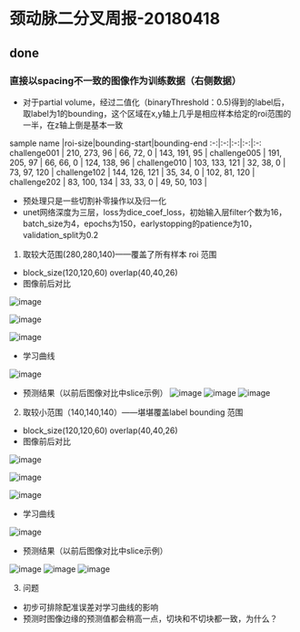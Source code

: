 # 颈动脉二分叉周报-20180418
## done
### 直接以spacing不一致的图像作为训练数据（右侧数据）
- 对于partial volume，经过二值化（binaryThreshold：0.5)得到的label后，取label为1的bounding，这个区域在x,y轴上几乎是相应样本给定的roi范围的一半，在z轴上倒是基本一致

sample name |roi-size|bounding-start|bounding-end
:-:|:-:|:-:|:-:|:-:
challenge001 | 210, 273, 96 | 66, 72, 0 | 143, 191, 95 |
challenge005 | 191, 205, 97 | 66, 66, 0 | 124, 138, 96 |
challenge010 | 103, 133, 121 | 32, 38, 0 | 73, 97, 120  |
challenge102 | 144, 126, 121 | 35, 34, 0 | 102, 81, 120 |
challenge202 | 83, 100, 134 | 33, 33, 0 | 49, 50, 103  |

- 预处理只是一些切割补零操作以及归一化
- unet网络深度为三层，loss为dice_coef_loss，初始输入层filter个数为16，batch_size为4，epochs为150，earlystopping的patience为10，validation_split为0.2

1. 取较大范围(280,280,140)——覆盖了所有样本 roi 范围
- block_size(120,120,60)  overlap(40,40,26)
- 图像前后对比

![image](https://github.com/cirweecle/DataScience/blob/master/cta_segmentation_PXY/images/big_001_x.JPG)

![image](https://github.com/cirweecle/DataScience/blob/master/cta_segmentation_PXY/images/big_001_y.JPG)

![image](https://github.com/cirweecle/DataScience/blob/master/cta_segmentation_PXY/images/big_001_z.JPG)
- 学习曲线

![image](https://github.com/cirweecle/DataScience/blob/master/cta_segmentation_PXY/terriableImages/big_noresample_r.png)
- 预测结果（以前后图像对比中slice示例）
![image](https://github.com/cirweecle/DataScience/blob/master/cta_segmentation_PXY/terriableImages/big_predict_x.png)
![image](https://github.com/cirweecle/DataScience/blob/master/cta_segmentation_PXY/terriableImages/big_predict_y.png)
![image](https://github.com/cirweecle/DataScience/blob/master/cta_segmentation_PXY/terriableImages/big_predict_z.png)
2. 取较小范围（140,140,140）——堪堪覆盖label bounding 范围
- block_size(120,120,60)  overlap(40,40,26)
- 图像前后对比

 ![image](https://github.com/cirweecle/DataScience/blob/master/cta_segmentation_PXY/images/big_001_x.JPG)

![image](https://github.com/cirweecle/DataScience/blob/master/cta_segmentation_PXY/images/big_001_y.JPG)

 ![image](https://github.com/cirweecle/DataScience/blob/master/cta_segmentation_PXY/images/big_001_z.JPG)
 - 学习曲线

![image](https://github.com/cirweecle/DataScience/blob/master/cta_segmentation_PXY/terriableImages/samll_noresample_r.png)

- 预测结果（以前后图像对比中slice示例）

![image](https://github.com/cirweecle/DataScience/blob/master/cta_segmentation_PXY/terriableImages/small_predict_x.png)
![image](https://github.com/cirweecle/DataScience/blob/master/cta_segmentation_PXY/terriableImages/small_predict_y.png)
![image](https://github.com/cirweecle/DataScience/blob/master/cta_segmentation_PXY/terriableImages/small_predict_z.png)

3. 问题
- 初步可排除配准误差对学习曲线的影响
- 预测时图像边缘的预测值都会稍高一点，切块和不切块都一致，为什么？